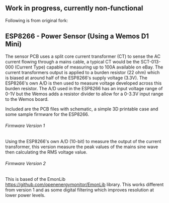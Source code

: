 ## Work in progress, currently non-functional

Following is from original fork:

## ESP8266 - Power Sensor (Using a Wemos D1 Mini)

The sensor PCB uses a split core current transformer (CT) to sense the AC current flowing through a mains cable, a typical CT would be the SCT-013-000 (Current Type) capable of measuring up to 100A  available on eBay. The current transformers output is applied to a burden resistor (22 ohm) which is biased at around half of the ESP8266's supply voltage (3.3V). The ESP8266's own A/D is then used to measure voltage developed across this burden resistor.  The A/D used in the ESP8266 has an input voltage range of 0-1V but the Wemos adds a resistor divider to allow for a 0-3.3V input range to the Wemos board. 

Included are the PCB files with schematic, a simple 3D printable case and some sample firmware for the ESP8266.

###### Firmware Version 1

Using the ESP8266's own A/D (10-bit) to measure the output of the current transformer, this version measure the peak values of the mains sine wave then calculating the RMS voltage value.

###### Firmware Version 2

This is based of the EmonLib https://github.com/openenergymonitor/EmonLib library. This works different from version 1 and as some digital filtering which improves resolution at lower power levels.

